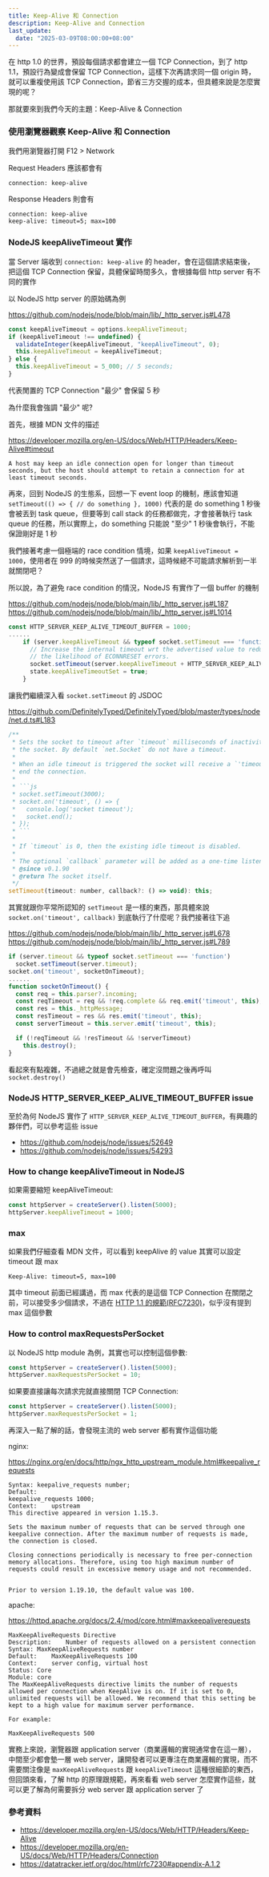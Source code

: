 ```yaml
---
title: Keep-Alive 和 Connection
description: Keep-Alive and Connection
last_update:
  date: "2025-03-09T08:00:00+08:00"
---
```


在 http 1.0 的世界，預設每個請求都會建立一個 TCP Connection，到了 http 1.1，預設行為變成會保留 TCP Connection，這樣下次再請求同一個 origin 時，就可以重複使用該 TCP Connection，節省三方交握的成本，但具體來說是怎麼實現的呢？

那就要來到我們今天的主題：Keep-Alive & Connection

### 使用瀏覽器觀察 Keep-Alive 和 Connection

我們用瀏覽器打開 F12 > Network

Request Headers 應該都會有

```
connection: keep-alive
```

Response Headers 則會有

```
connection: keep-alive
keep-alive: timeout=5; max=100
```

### NodeJS keepAliveTimeout 實作

當 Server 端收到 `connection: keep-alive` 的 header，會在這個請求結束後，把這個 TCP Connection 保留，具體保留時間多久，會根據每個 http server 有不同的實作

以 NodeJS http server 的原始碼為例

https://github.com/nodejs/node/blob/main/lib/_http_server.js#L478

```js
const keepAliveTimeout = options.keepAliveTimeout;
if (keepAliveTimeout !== undefined) {
  validateInteger(keepAliveTimeout, "keepAliveTimeout", 0);
  this.keepAliveTimeout = keepAliveTimeout;
} else {
  this.keepAliveTimeout = 5_000; // 5 seconds;
}
```

代表閒置的 TCP Connection "最少" 會保留 5 秒

為什麼我會強調 "最少" 呢?

首先，根據 MDN 文件的描述

https://developer.mozilla.org/en-US/docs/Web/HTTP/Headers/Keep-Alive#timeout

```
A host may keep an idle connection open for longer than timeout seconds, but the host should attempt to retain a connection for at least timeout seconds.
```

再來，回到 NodeJS 的生態系，回想一下 event loop 的機制，應該會知道 `setTimeout(() => { // do something }, 1000)` 代表的是 do something 1 秒後會被丟到 task queue，但要等到 call stack 的任務都做完，才會接著執行 task queue 的任務，所以實際上，do something 只能說 "至少" 1 秒後會執行，不能保證剛好是 1 秒

我們接著考慮一個極端的 race condition 情境，如果 `keepAliveTimeout = 1000`，使用者在 999 的時候突然送了一個請求，這時候總不可能請求解析到一半就關閉吧？

所以說，為了避免 race condition 的情況，NodeJS 有實作了一個 buffer 的機制

https://github.com/nodejs/node/blob/main/lib/_http_server.js#L187
https://github.com/nodejs/node/blob/main/lib/_http_server.js#L1014

```js
const HTTP_SERVER_KEEP_ALIVE_TIMEOUT_BUFFER = 1000;
......
    if (server.keepAliveTimeout && typeof socket.setTimeout === 'function') {
      // Increase the internal timeout wrt the advertised value to reduce
      // the likelihood of ECONNRESET errors.
      socket.setTimeout(server.keepAliveTimeout + HTTP_SERVER_KEEP_ALIVE_TIMEOUT_BUFFER);
      state.keepAliveTimeoutSet = true;
    }
```

讓我們繼續深入看 `socket.setTimeout` 的 JSDOC

https://github.com/DefinitelyTyped/DefinitelyTyped/blob/master/types/node/net.d.ts#L183

````js
/**
 * Sets the socket to timeout after `timeout` milliseconds of inactivity on
 * the socket. By default `net.Socket` do not have a timeout.
 *
 * When an idle timeout is triggered the socket will receive a `'timeout'` event but the connection will not be severed. The user must manually call `socket.end()` or `socket.destroy()` to
 * end the connection.
 *
 * ```js
 * socket.setTimeout(3000);
 * socket.on('timeout', () => {
 *   console.log('socket timeout');
 *   socket.end();
 * });
 * ```
 *
 * If `timeout` is 0, then the existing idle timeout is disabled.
 *
 * The optional `callback` parameter will be added as a one-time listener for the `'timeout'` event.
 * @since v0.1.90
 * @return The socket itself.
 */
setTimeout(timeout: number, callback?: () => void): this;
````

其實就跟你平常所認知的 `setTimeout` 是一樣的東西，那具體來說 `socket.on('timeout', callback)` 到底執行了什麼呢？我們接著往下追

https://github.com/nodejs/node/blob/main/lib/_http_server.js#L678
https://github.com/nodejs/node/blob/main/lib/_http_server.js#L789

```js
if (server.timeout && typeof socket.setTimeout === 'function')
  socket.setTimeout(server.timeout);
socket.on('timeout', socketOnTimeout);
......
function socketOnTimeout() {
  const req = this.parser?.incoming;
  const reqTimeout = req && !req.complete && req.emit('timeout', this);
  const res = this._httpMessage;
  const resTimeout = res && res.emit('timeout', this);
  const serverTimeout = this.server.emit('timeout', this);

  if (!reqTimeout && !resTimeout && !serverTimeout)
    this.destroy();
}
```

看起來有點複雜，不過總之就是會先檢查，確定沒問題之後再呼叫 `socket.destroy()`

### NodeJS HTTP_SERVER_KEEP_ALIVE_TIMEOUT_BUFFER issue

至於為何 NodeJS 實作了 `HTTP_SERVER_KEEP_ALIVE_TIMEOUT_BUFFER`，有興趣的夥伴們，可以參考這些 issue

- https://github.com/nodejs/node/issues/52649
- https://github.com/nodejs/node/issues/54293

### How to change keepAliveTimeout in NodeJS

如果需要縮短 keepAliveTimeout:

```js
const httpServer = createServer().listen(5000);
httpServer.keepAliveTimeout = 1000;
```

### max

如果我們仔細查看 MDN 文件，可以看到 keepAlive 的 value 其實可以設定 timeout 跟 max

```
Keep-Alive: timeout=5, max=100
```

其中 timeout 前面已經講過，而 max 代表的是這個 TCP Connection 在關閉之前，可以接受多少個請求，不過在 [HTTP 1.1 的規範(RFC7230)](https://datatracker.ietf.org/doc/html/rfc7230#appendix-A.1.2)，似乎沒有提到 max 這個參數

### How to control maxRequestsPerSocket

以 NodeJS http module 為例，其實也可以控制這個參數:

```js
const httpServer = createServer().listen(5000);
httpServer.maxRequestsPerSocket = 10;
```

如果要直接讓每次請求完就直接關閉 TCP Connection:

```js
const httpServer = createServer().listen(5000);
httpServer.maxRequestsPerSocket = 1;
```

再深入一點了解的話，會發現主流的 web server 都有實作這個功能

nginx:

https://nginx.org/en/docs/http/ngx_http_upstream_module.html#keepalive_requests

```
Syntax:	keepalive_requests number;
Default:
keepalive_requests 1000;
Context:	upstream
This directive appeared in version 1.15.3.

Sets the maximum number of requests that can be served through one keepalive connection. After the maximum number of requests is made, the connection is closed.

Closing connections periodically is necessary to free per-connection memory allocations. Therefore, using too high maximum number of requests could result in excessive memory usage and not recommended.


Prior to version 1.19.10, the default value was 100.
```

apache:

https://httpd.apache.org/docs/2.4/mod/core.html#maxkeepaliverequests

```
MaxKeepAliveRequests Directive
Description:	Number of requests allowed on a persistent connection
Syntax:	MaxKeepAliveRequests number
Default:	MaxKeepAliveRequests 100
Context:	server config, virtual host
Status:	Core
Module:	core
The MaxKeepAliveRequests directive limits the number of requests allowed per connection when KeepAlive is on. If it is set to 0, unlimited requests will be allowed. We recommend that this setting be kept to a high value for maximum server performance.

For example:

MaxKeepAliveRequests 500
```

<!-- tomcat:

https://tomcat.apache.org/tomcat-5.5-doc/config/http.html
```
maxKeepAliveRequests
The maximum number of HTTP requests which can be pipelined until the connection is closed by the server. Setting this attribute to 1 will disable HTTP/1.0 keep-alive, as well as HTTP/1.1 keep-alive and pipelining. Setting this to -1 will allow an unlimited amount of pipelined or keep-alive HTTP requests. If not specified, this attribute is set to 100.
``` -->

實務上來說，瀏覽器跟 application server（商業邏輯的實現通常會在這一層），中間至少都會墊一層 web server，讓開發者可以更專注在商業邏輯的實現，而不需要關注像是 `maxKeepAliveRequests` 跟 `keepAliveTimeout` 這種很細節的東西，但回頭來看，了解 http 的原理跟規範，再來看看 web server 怎麼實作這些，就可以更了解為何需要拆分 web server 跟 application server 了

### 參考資料

- https://developer.mozilla.org/en-US/docs/Web/HTTP/Headers/Keep-Alive
- https://developer.mozilla.org/en-US/docs/Web/HTTP/Headers/Connection
- https://datatracker.ietf.org/doc/html/rfc7230#appendix-A.1.2

<!-- todo 可以用小學桶餐解釋概念 -->
<!-- todo 可以加上 closed 一些截圖 -->

